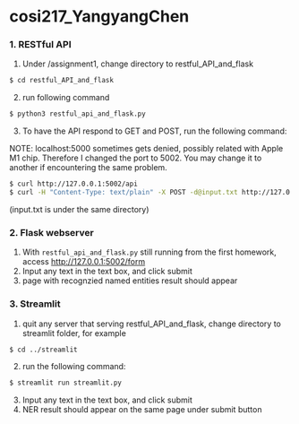 # cosi217_YangyangChen

### 1. RESTful API
1. Under /assignment1, change directory to restful_API_and_flask
```bash
$ cd restful_API_and_flask
```
2. run following command
```bash
$ python3 restful_api_and_flask.py
```
3. To have the API respond to GET and POST, run the following command:

NOTE: localhost:5000 sometimes gets denied, possibly related with Apple M1 chip. Therefore I changed the port to 5002. You may change it to another if encountering the same problem. 
```bash
$ curl http://127.0.0.1:5002/api
$ curl -H "Content-Type: text/plain" -X POST -d@input.txt http://127.0.0.1:5002/api
```
(input.txt is under the same directory)

### 2. Flask webserver
1. With `restful_api_and_flask.py` still running from the first homework, access http://127.0.0.1:5002/form
2. Input any text in the text box, and click submit
3. page with recognzied named entities result should appear

### 3. Streamlit
1. quit any server that serving restful_API_and_flask, change directory to streamlit folder, for example
```bash
$ cd ../streamlit
```
2. run the following command:
```bash
$ streamlit run streamlit.py
```
3. Input any text in the text box, and click submit
4. NER result should appear on the same page under submit button
